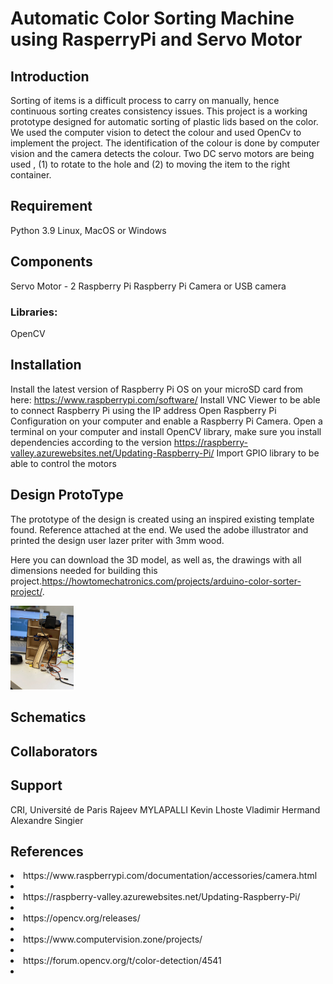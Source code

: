 # Automatic Color Sorting Machine using RasperryPi and Servo Motor

## Introduction

Sorting of items is a difficult process to carry on manually, hence continuous sorting creates consistency issues. This project is a working prototype designed for automatic sorting of plastic lids based on the color. We used the computer vision to detect the colour and used OpenCv to implement the project. The identification of the colour is done by computer vision and the camera detects the colour. Two DC servo motors are being used , (1) to rotate to the hole and (2) to moving the item to the right container.  

## Requirement
Python 3.9
Linux, MacOS or Windows

## Components
Servo Motor - 2
Raspberry Pi
Raspberry Pi Camera or USB camera

### Libraries:
OpenCV

## Installation

Install the latest version of Raspberry Pi OS on your microSD card from here: https://www.raspberrypi.com/software/
Install VNC Viewer to be able to connect Raspberry Pi using the IP address
Open Raspberry Pi Configuration on your computer and enable a Raspberry Pi Camera.
Open a terminal on your computer and install OpenCV library, make sure you install dependencies according to the version https://raspberry-valley.azurewebsites.net/Updating-Raspberry-Pi/ 
Import GPIO library to be able to control the motors 

## Design ProtoType

The prototype of the design is created using an inspired existing template found. Reference attached at the end. We used the adobe illustrator and printed the design user lazer priter with 3mm wood. 

Here you can download the 3D model, as well as, the drawings with all dimensions needed for building this project.https://howtomechatronics.com/projects/arduino-color-sorter-project/. 

<img src="IMG_6318.jpg" width="20%"/>  

## Schematics

## Collaborators

## Support
CRI, Université de Paris
Rajeev MYLAPALLI
Kevin Lhoste
Vladimir Hermand
Alexandre Singier

## References
<li> https://www.raspberrypi.com/documentation/accessories/camera.html <li/>
<li>https://raspberry-valley.azurewebsites.net/Updating-Raspberry-Pi/<li/>
<li>https://opencv.org/releases/<li/>
<li>https://www.computervision.zone/projects/<li/>
<li>https://forum.opencv.org/t/color-detection/4541<li/>
